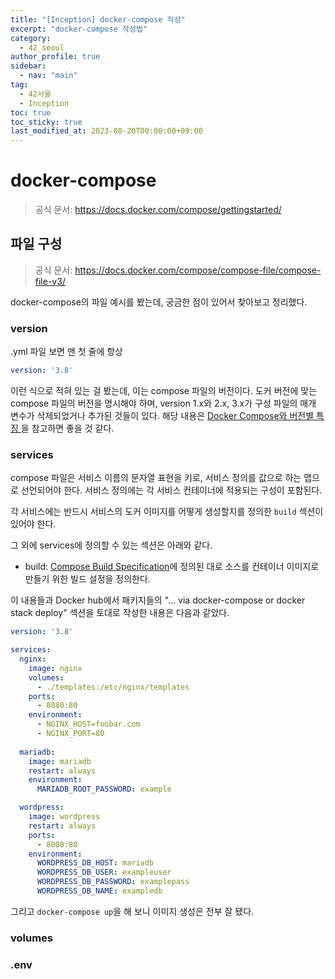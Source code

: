 ```yaml
---
title: "[Inception] docker-compose 작성"
excerpt: "docker-compose 작성법"
category: 
  - 42_seoul
author_profile: true
sidebar:
  - nav: "main" 
tag:
  - 42서울
  - Inception
toc: true
toc_sticky: true
last_modified_at: 2023-08-20T00:00:00+09:00
---
```


# docker-compose
> 공식 문서: <https://docs.docker.com/compose/gettingstarted/>

## 파일 구성
> 공식 문서: <https://docs.docker.com/compose/compose-file/compose-file-v3/>

docker-compose의 파일 예시를 봤는데, 궁금한 점이 있어서 찾아보고 정리했다.

### version
.yml 파일 보면 맨 첫 줄에 항상

```yml
version: '3.8'
```

이런 식으로 적혀 있는 걸 봤는데, 이는 compose 파일의 버전이다. 도커 버전에 맞는 compose 파일의 버전을 명시해야 하며, version 1.x와 2.x, 3.x가 구성 파일의 매개 변수가 삭제되었거나 추가된 것들이 있다. 해당 내용은 [Docker Compose와 버전별 특징
](https://meetup.nhncloud.com/posts/277)을 참고하면 좋을 것 같다.

### services
compose 파일은 서비스 이름의 문자열 표현을 키로, 서비스 정의를 값으로 하는 맵으로 선언되어야 한다. 서비스 정의에는 각 서비스 컨테이너에 적용되는 구성이 포함된다.

각 서비스에는 반드시 서비스의 도커 이미지를 어떻게 생성할지를 정의한 `build` 섹션이 있어야 한다.

그 외에 services에 정의할 수 있는 섹션은 아래와 같다.
- build: [Compose Build Specification](https://docs.docker.com/compose/compose-file/build/)에 정의된 대로 소스를 컨테이너 이미지로 만들기 위한 빌드 설정을 정의한다.

이 내용들과 Docker hub에서 패키지들의 "... via docker-compose or docker stack deploy" 섹션을 토대로 작성한 내용은 다음과 같았다.

```yml
version: '3.8'

services:
  nginx:
    image: nginx
    volumes:
      - ./templates:/etc/nginx/templates
    ports:
      - 8080:80
    environment:
      - NGINX_HOST=foobar.com
      - NGINX_PORT=80
  
  mariadb:
    image: mariadb
    restart: always
    environment:
      MARIADB_ROOT_PASSWORD: example

  wordpress:
    image: wordpress
    restart: always
    ports:
      - 8000:80
    environment:
      WORDPRESS_DB_HOST: mariadb
      WORDPRESS_DB_USER: exampleuser
      WORDPRESS_DB_PASSWORD: examplepass
      WORDPRESS_DB_NAME: exampledb
```

그리고 `docker-compose up`을 해 보니 이미지 생성은 전부 잘 됐다.

### volumes

### .env
